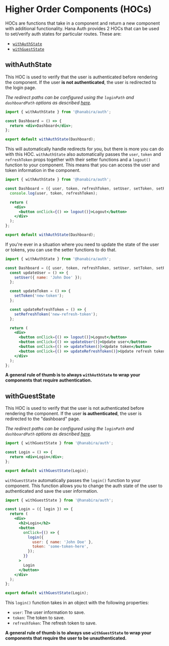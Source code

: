 # Higher Order Components (HOCs)

HOCs are functions that take in a component and return a new component with additional functionality. Hana Auth provides 2 HOCs that can be used to set/verify auth states for particular routes. These are:

- [`withAuthState`](#withauthstate)
- [`withGuestState`](#withgueststate)

## withAuthState

This HOC is used to verify that the user is authenticated before rendering the component. If the user **is not authenticated**, the user is redirected to the login page.

*The redirect paths can be configured using the `loginPath` and `dashboardPath` options as described [here](/auth/#auth-configuration).*

```jsx
import { withAuthState } from '@hanabira/auth';

const Dashboard = () => {
  return <div>Dashboard</div>;
};

export default withAuthState(Dashboard);
```

This will automatically handle redirects for you, but there is more you can do with this HOC. `withAuthState` also automatically passes the `user`, `token` and `refreshToken` props together with their setter functions and a `logout()` function to your component. This means that you can access the user and token information in the component.

```jsx
import { withAuthState } from '@hanabira/auth';

const Dashboard = ({ user, token, refreshToken, setUser, setToken, setRefreshToken, logout }) => {
  console.log(user, token, refreshToken);

  return (
    <div>
      <button onClick={() => logout()}>Logout</button>
    </div>
  );
};

export default withAuthState(Dashboard);
```

If you're ever in a situation where you need to update the state of the user or tokens, you can use the setter functions to do that.

```jsx
import { withAuthState } from '@hanabira/auth';

const Dashboard = ({ user, token, refreshToken, setUser, setToken, setRefreshToken, logout }) => {
  const updateUser = () => {
    setUser({ name: 'John Doe' });
  };

  const updateToken = () => {
    setToken('new-token');
  };

  const updateRefreshToken = () => {
    setRefreshToken('new-refresh-token');
  };

  return (
    <div>
      <button onClick={() => logout()}>Logout</button>
      <button onClick={() => updateUser()}>Update user</button>
      <button onClick={() => updateToken()}>Update token</button>
      <button onClick={() => updateRefreshToken()}>Update refresh token</button>
    </div>
  );
};
```

**A general rule of thumb is to always `withAuthState` to wrap your components that require authentication.**

## withGuestState

This HOC is used to verify that the user is not authenticated before rendering the component. If the user **is authenticated**, the user is redirected to the "dashboard" page.

*The redirect paths can be configured using the `loginPath` and `dashboardPath` options as described [here](/auth/#auth-configuration).*

```jsx
import { withGuestState } from '@hanabira/auth';

const Login = () => {
  return <div>Login</div>;
};

export default withGuestState(Login);
```

`withGuestState` automatically passes the `login()` function to your component. This function allows you to change the auth state of the user to authenticated and save the user information.

```jsx
import { withGuestState } from '@hanabira/auth';

const Login = ({ login }) => {
  return (
    <div>
      <h2>Login</h2>
      <button
        onClick={() => {
          login({
            user: { name: 'John Doe' },
            token: 'some-token-here',
          });
        }}
      >
        Login
      </button>
    </div>
  );
};

export default withGuestState(Login);
```

This `login()` function takes in an object with the following properties:

- `user`: The user information to save.
- `token`: The token to save.
- `refreshToken`: The refresh token to save.

**A general rule of thumb is to always use `withGuestState` to wrap your components that require the user to be unauthenticated.**
